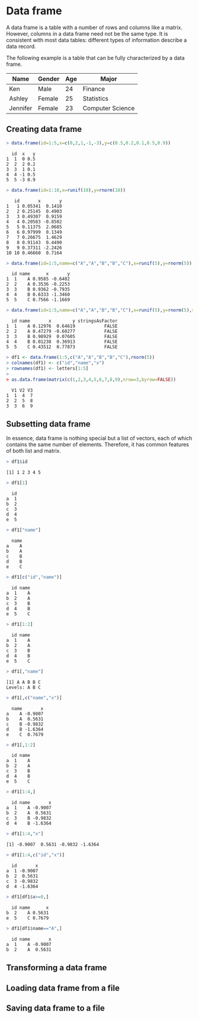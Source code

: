

# Data frame

A data frame is a table with a number of rows and columns like a matrix. However, columns in a data frame need not be the same type. It is consistent with most data tables: different types of information describe a data record. 

The following example is a table that can be fully characterized by a data frame.

| Name     | Gender | Age | Major            |
|----------|--------|-----|------------------|
| Ken      | Male   | 24  | Finance          |
| Ashley   | Female | 25  | Statistics       |
| Jennifer | Female | 23  | Computer Science |

## Creating data frame


```r
> data.frame(id=1:5,x=c(0,2,1,-1,-3),y=c(0.5,0.2,0.1,0.5,0.9))
```

```
  id  x   y
1  1  0 0.5
2  2  2 0.2
3  3  1 0.1
4  4 -1 0.5
5  5 -3 0.9
```

```r
> data.frame(id=1:10,x=runif(10),y=rnorm(10))
```

```
   id       x       y
1   1 0.05341  0.1410
2   2 0.25145  0.4903
3   3 0.49307  0.9159
4   4 0.20583 -0.8502
5   5 0.11375  2.0685
6   6 0.97999  0.1349
7   7 0.26675  1.4629
8   8 0.91143  0.4490
9   9 0.37311 -2.2426
10 10 0.46660  0.7164
```

```r
> data.frame(id=1:5,name=c("A","A","B","B","C"),x=runif(5),y=rnorm(5))
```

```
  id name      x       y
1  1    A 0.9585 -0.6402
2  2    A 0.3536 -0.2253
3  3    B 0.9362 -0.7935
4  4    B 0.6333 -1.3460
5  5    C 0.7566 -1.1669
```

```r
> data.frame(id=1:5,name=c("A","A","B","B","C"),x=runif(5),y=rnorm(5),stringsAsFactor=FALSE)
```

```
  id name       x        y stringsAsFactor
1  1    A 0.12976  0.64619           FALSE
2  2    A 0.47279 -0.60277           FALSE
3  3    B 0.98929  0.07605           FALSE
4  4    B 0.01238  0.36913           FALSE
5  5    C 0.43512  0.77873           FALSE
```

```r
> df1 <- data.frame(1:5,c("A","A","B","B","C"),rnorm(5))
> colnames(df1) <- c("id","name","x")
> rownames(df1) <- letters[1:5]
> 
> as.data.frame(matrix(c(1,2,3,4,5,6,7,8,9),nrow=3,byrow=FALSE))
```

```
  V1 V2 V3
1  1  4  7
2  2  5  8
3  3  6  9
```


## Subsetting data frame

In essence, data frame is nothing special but a list of vectors, each of which contains the same number of elements. Therefore, it has common features of both list and matrix.


```r
> df1$id
```

```
[1] 1 2 3 4 5
```

```r
> df1[1]
```

```
  id
a  1
b  2
c  3
d  4
e  5
```

```r
> df1["name"]
```

```
  name
a    A
b    A
c    B
d    B
e    C
```

```r
> df1[c("id","name")]
```

```
  id name
a  1    A
b  2    A
c  3    B
d  4    B
e  5    C
```

```r
> df1[1:2]
```

```
  id name
a  1    A
b  2    A
c  3    B
d  4    B
e  5    C
```

```r
> df1[,"name"]
```

```
[1] A A B B C
Levels: A B C
```

```r
> df1[,c("name","x")]
```

```
  name       x
a    A -0.9007
b    A  0.5631
c    B -0.9832
d    B -1.6364
e    C  0.7679
```

```r
> df1[,1:2]
```

```
  id name
a  1    A
b  2    A
c  3    B
d  4    B
e  5    C
```

```r
> df1[1:4,]
```

```
  id name       x
a  1    A -0.9007
b  2    A  0.5631
c  3    B -0.9832
d  4    B -1.6364
```

```r
> df1[1:4,"x"]
```

```
[1] -0.9007  0.5631 -0.9832 -1.6364
```

```r
> df1[1:4,c("id","x")]
```

```
  id       x
a  1 -0.9007
b  2  0.5631
c  3 -0.9832
d  4 -1.6364
```

```r
> df1[df1$x>=0,]
```

```
  id name      x
b  2    A 0.5631
e  5    C 0.7679
```

```r
> df1[df1$name=="A",]
```

```
  id name       x
a  1    A -0.9007
b  2    A  0.5631
```

## Transforming a data frame

## Loading data frame from a file

## Saving data frame to a file
